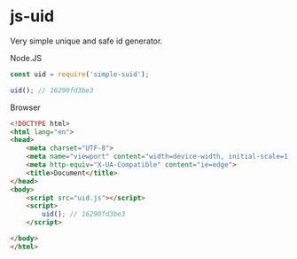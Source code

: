 # js-uid

Very simple unique and safe id generator.

Node.JS
```js
const uid = require('simple-suid');

uid(); // 16290fd3be3
```

Browser
```html
<!DOCTYPE html>
<html lang="en">
<head>
    <meta charset="UTF-8">
    <meta name="viewport" content="width=device-width, initial-scale=1.0">
    <meta http-equiv="X-UA-Compatible" content="ie=edge">
    <title>Document</title>
</head>
<body>
    <script src="uid.js"></script>
    <script>
        uid(); // 16290fd3be3
    </script>

</body>
</html>
```
